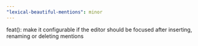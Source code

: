 ```yaml
---
"lexical-beautiful-mentions": minor
---
```


feat(): make it configurable if the editor should be focused after inserting, renaming or deleting mentions
